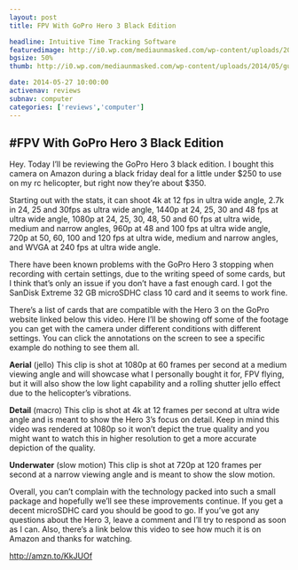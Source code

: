 ```yaml
---
layout: post
title: FPV With GoPro Hero 3 Black Edition

headline: Intuitive Time Tracking Software
featuredimage: http://i0.wp.com/mediaunmasked.com/wp-content/uploads/2014/05/gulpjs.jpg?zoom=1.5&resize=1920%2C1080
bgsize: 50%
thumb: http://i0.wp.com/mediaunmasked.com/wp-content/uploads/2014/05/gulpjs.jpg?zoom=1.5&resize=1920%2C1080

date: 2014-05-27 10:00:00
activenav: reviews
subnav: computer
categories: ['reviews','computer']
---
```

#FPV With GoPro Hero 3 Black Edition
---

Hey. Today I’ll be reviewing the GoPro Hero 3 black edition. I bought this camera on Amazon during a black friday deal for a little under $250 to use on my rc helicopter, but right now they’re about $350.

Starting out with the stats, it can shoot 4k at 12 fps in ultra wide angle, 2.7k in 24, 25 and 30fps as ultra wide angle, 1440p at 24, 25, 30 and 48 fps at ultra wide angle, 1080p at 24, 25, 30, 48, 50 and 60 fps at ultra wide, medium and narrow angles, 960p at 48 and 100 fps at ultra wide angle, 720p at 50, 60, 100 and 120 fps at ultra wide, medium and narrow angles, and WVGA at 240 fps at ultra wide angle.

There have been known problems with the GoPro Hero 3 stopping when recording with certain settings, due to the writing speed of some cards, but I think that’s only an issue if you don’t have a fast enough card. I got the SanDisk Extreme 32 GB microSDHC class 10 card and it seems to work fine.

There’s a list of cards that are compatible with the Hero 3 on the GoPro website linked below this video. Here I’ll be showing off some of the footage you can get with the camera under different conditions with different settings. You can click the annotations on the screen to see a specific example do nothing to see them all.

**Aerial** (jello)
This clip is shot at 1080p at 60 frames per second at a medium viewing angle and will showcase what I personally bought it for, FPV flying, but it will also show the low light capability and a rolling shutter jello effect due to the helicopter’s vibrations.

**Detail** (macro)
This clip is shot at 4k at 12 frames per second at ultra wide angle and is meant to show the Hero 3’s focus on detail. Keep in mind this video was rendered at 1080p so it won’t depict the true quality and you might want to watch this in higher resolution to get a more accurate depiction of the quality.

**Underwater** (slow motion)
This clip is shot at 720p at 120 frames per second at a narrow viewing angle and is meant to show the slow motion.

Overall, you can’t complain with the technology packed into such a small package and hopefully we’ll see these improvements continue. If you get a decent microSDHC card you should be good to go. If you’ve got any questions about the Hero 3, leave a comment and I’ll try to respond as soon as I can.
Also, there’s a link below this video to see how much it is on Amazon and thanks for watching.

http://amzn.to/KkJUOf
